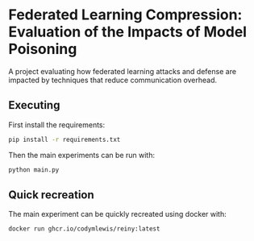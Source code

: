 # Federated Learning Compression: Evaluation of the Impacts of Model Poisoning

A project evaluating how federated learning attacks and defense are impacted by techniques that reduce
communication overhead.

## Executing

First install the requirements:
```sh
pip install -r requirements.txt
```

Then the main experiments can be run with:
```sh
python main.py
```

## Quick recreation

The main experiment can be quickly recreated using docker with:
```sh
docker run ghcr.io/codymlewis/reiny:latest
```
